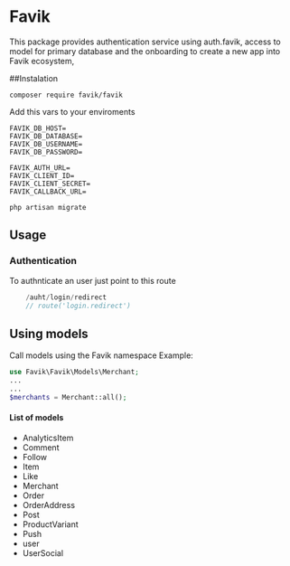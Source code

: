 # Favik
This package provides authentication service using auth.favik, access to model for primary database and the onboarding to create a new app into Favik ecosystem,


##Instalation

`composer require favik/favik`

Add this vars to your enviroments

    FAVIK_DB_HOST=
    FAVIK_DB_DATABASE=
    FAVIK_DB_USERNAME=
    FAVIK_DB_PASSWORD=
    
    FAVIK_AUTH_URL=
    FAVIK_CLIENT_ID=
    FAVIK_CLIENT_SECRET=
    FAVIK_CALLBACK_URL=

`php artisan migrate`

## Usage

### Authentication
To authnticate an user just point to this route
```php
    /auht/login/redirect 
    // route('login.redirect')
```

## Using models

Call models using the Favik namespace
Example:
```php
use Favik\Favik\Models\Merchant;
...
...
$merchants = Merchant::all();
```
#### List of models
* AnalyticsItem
* Comment
* Follow
* Item
* Like
* Merchant
* Order
* OrderAddress
* Post
* ProductVariant
* Push
* user
* UserSocial

